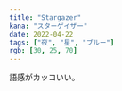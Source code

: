 ```yaml
---
title: "Stargazer"
kana: "スターゲイザー"
date: 2022-04-22
tags: ["夜", "星", "ブルー"]
rgb: [30, 25, 70]
---
```


語感がカッコいい。
